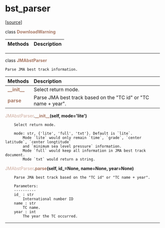 # bst_parser  

[[source](.././hurricane_tools//bst_parser.py)]  

class <span style="color:#a77864">**DownloadWarning**</span>




| Methods | Description |
| :------ | :---------- |


******
class <span style="color:#a77864">**JMAbstParser**</span>

    Parse JMA best track information.


| Methods | Description |
| :------ | :---------- |
| <font color="#a77864"> **\_\_init\_\_** </font> | Select return mode. |
| <font color="#a77864"> **parse** </font> | Parse JMA best track based on the "TC id" or "TC name + year". |


<span style="color:#cca99b">JMAbstParser</span>.<span style="color:#a77864">**\_\_init\_\_**</span>**(self, mode='lite')**

        Select return mode.
        
        mode: str, {'lite', 'full', 'txt'}. Default is `lite`.
            Mode `lite` would only remain `time`, `grade`, `center latitude`, `center longtitude`
            and `minimum sea level pressure` information.
            Mode `full` would keep all information in JMA best track document.
            Mode `txt` would return a string.

  
<span style="color:#cca99b">JMAbstParser</span>.<span style="color:#a77864">**parse**</span>**(self, id_=None, name=None, year=None)**

        Parse JMA best track based on the "TC id" or "TC name + year".
        
        Parameters:
        ----------
        id_ : str
            International number ID
        name : str
            TC name.
        year : int
            The year the TC occurred.

  
******